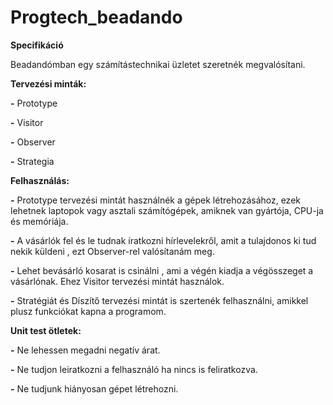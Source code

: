 # Progtech_beadando
**Specifikáció**

Beadandómban egy számítástechnikai üzletet szeretnék megvalósítani. 

**Tervezési minták:**

**-** Prototype

**-** Visitor

**-** Observer

**-** Strategia

**Felhasználás:**

   **-** Prototype tervezési mintát használnék a gépek létrehozásához, ezek lehetnek laptopok vagy asztali számítógépek, amiknek van gyártója, CPU-ja és memóriája.

   **-** A vásárlók  fel és le tudnak íratkozni hírlevelekről, amit a tulajdonos ki tud nekik küldeni , ezt Observer-rel valósítanám meg.

  **-** Lehet bevásárló kosarat is csinálni , ami a végén kiadja a végösszeget a vásárlónak. Ehez Visitor tervezési mintát használok.

   **-** Stratégiát és Díszítő tervezési mintát is szertenék felhasználni, amikkel plusz funkciókat kapna a programom.

**Unit test ötletek:**

**-** Ne lehessen megadni negatív árat.

**-** Ne tudjon leiratkozni a felhasználó ha nincs is feliratkozva.

**-** Ne tudjunk hiányosan gépet létrehozni.
